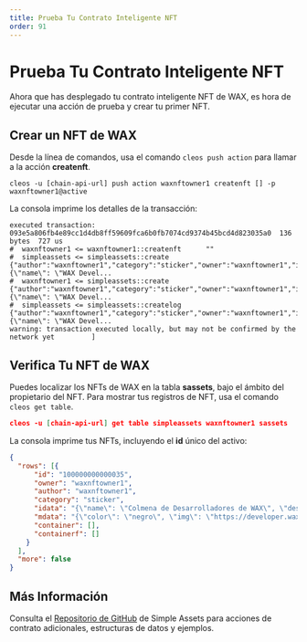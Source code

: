 ```yaml
---
title: Prueba Tu Contrato Inteligente NFT
order: 91
---
```


# Prueba Tu Contrato Inteligente NFT

Ahora que has desplegado tu contrato inteligente NFT de WAX, es hora de ejecutar una acción de prueba y crear tu primer NFT.

## Crear un NFT de WAX

Desde la línea de comandos, usa el comando `cleos push action` para llamar a la acción **createnft**.

```shell
cleos -u [chain-api-url] push action waxnftowner1 createnft [] -p waxnftowner1@active
```

La consola imprime los detalles de la transacción:

```shell
executed transaction: 093e5a806fb4e89cc1d4db8ff59609fca6b0fb7074cd9374b45bcd4d823035a0  136 bytes  727 us
#  waxnftowner1 <= waxnftowner1::createnft      ""
#  simpleassets <= simpleassets::create         {"author":"waxnftowner1","category":"sticker","owner":"waxnftowner1","idata":"{\"name\": \"WAX Devel...
#  waxnftowner1 <= simpleassets::create         {"author":"waxnftowner1","category":"sticker","owner":"waxnftowner1","idata":"{\"name\": \"WAX Devel...
#  simpleassets <= simpleassets::createlog      {"author":"waxnftowner1","category":"sticker","owner":"waxnftowner1","idata":"{\"name\": \"WAX Devel...
warning: transaction executed locally, but may not be confirmed by the network yet         ]
```

## Verifica Tu NFT de WAX

Puedes localizar los NFTs de WAX en la tabla **sassets**, bajo el ámbito del propietario del NFT. Para mostrar tus registros de NFT, usa el comando `cleos get table`.

```json
cleos -u [chain-api-url] get table simpleassets waxnftowner1 sassets  
```

La consola imprime tus NFTs, incluyendo el **id** único del activo:

```json
{
  "rows": [{
      "id": "100000000000035",
      "owner": "waxnftowner1",
      "author": "waxnftowner1",
      "category": "sticker",
      "idata": "{\"name\": \"Colmena de Desarrolladores de WAX\", \"desc\": \"Pegatina de la Colmena de Desarrolladores de WAX\" }",
      "mdata": "{\"color\": \"negro\", \"img\": \"https://developer.wax.io/images/wax_sticker.png\" }",
      "container": [],
      "containerf": []
    }
  ],
  "more": false
}     
```

## Más Información

Consulta el <a href="https://github.com/CryptoLions/SimpleAssets" target="_blank">Repositorio de GitHub</a> de Simple Assets para acciones de contrato adicionales, estructuras de datos y ejemplos.

